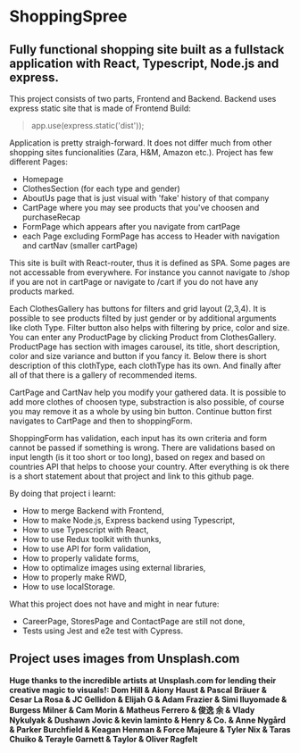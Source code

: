 # ShoppingSpree

## Fully functional shopping site built as a fullstack application with React, Typescript, Node.js and express.

This project consists of two parts, Frontend and Backend. Backend uses express static site that is made of Frontend Build:

> app.use(express.static('dist'));

Application is pretty straigh-forward. It does not differ much from other shopping sites funcionalities (Zara, H&M, Amazon etc.).
Project has few different Pages:

- Homepage
- ClothesSection (for each type and gender)
- AboutUs page that is just visual with 'fake' history of that company
- CartPage where you may see products that you've choosen and purchaseRecap
- FormPage which appears after you navigate from cartPage
- each Page excluding FormPage has access to Header with navigation and cartNav (smaller cartPage)

This site is built with React-router, thus it is defined as SPA. Some pages are not accessable from everywhere. For instance you cannot navigate to /shop if you are not in cartPage or navigate to /cart if you do not have any products marked.

Each ClothesGallery has buttons for filters and grid layout (2,3,4). It is possible to see products filted by just gender or by additional arguments like cloth Type. Filter button also helps with filtering by price, color and size. You can enter any ProductPage by clicking Product from ClothesGallery. ProductPage has section with images carousel, its title, short description, color and size variance and button if you fancy it. Below there is short description of this clothType, each clothType has its own. And finally after all of that there is a gallery of recommended items.

CartPage and CartNav help you modify your gathered data. It is possible to add more clothes of choosen type, substraction is also possible, of course you may remove it as a whole by using bin button.
Continue button first navigates to CartPage and then to shoppingForm.

ShoppingForm has validation, each input has its own criteria and form cannot be passed if something is wrong. There are validations based on input length (is it too short or too long), based on regex and based on countries API that helps to choose your country. After everything is ok there is a short statement about that project and link to this github page.

By doing that project i learnt:

- How to merge Backend with Frontend,
- How to make Node.js, Express backend using Typescript,
- How to use Typescript with React,
- How to use Redux toolkit with thunks,
- How to use API for form validation,
- How to properly validate forms,
- How to optimalize images using external libraries,
- How to properly make RWD,
- How to use localStorage.

What this project does not have and might in near future:

- CareerPage, StoresPage and ContactPage are still not done,
- Tests using Jest and e2e test with Cypress.

## Project uses images from Unsplash.com

**Huge thanks to the incredible artists at Unsplash.com for lending their creative magic to visuals!: Dom Hill & Aiony Haust & Pascal Bräuer & Cesar La Rosa & JC Gellidon & Elijah G & Adam Frazier & Simi Iluyomade & Burgess Milner & Cam Morin & Matheus Ferrero & 俊逸 余 & Vlady Nykulyak & Dushawn Jovic & kevin laminto & Henry & Co. & Anne Nygård & Parker Burchfield & Keagan Henman & Force Majeure & Tyler Nix & Taras Chuiko & Terayle Garnett & Taylor & Oliver Ragfelt**
